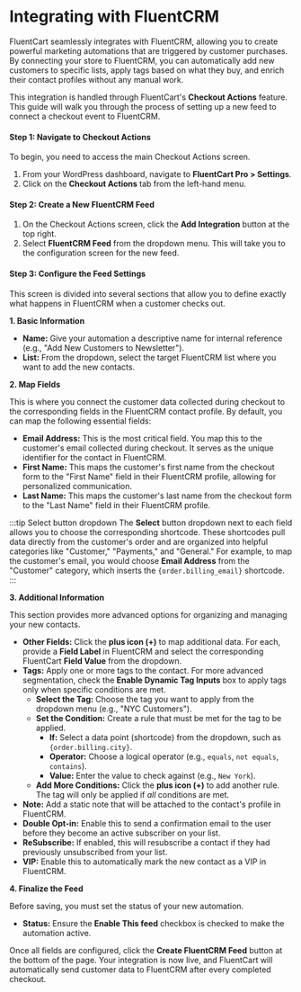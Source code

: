 # Integrating with FluentCRM

FluentCart seamlessly integrates with FluentCRM, allowing you to create powerful marketing automations that are triggered by customer purchases. By connecting your store to FluentCRM, you can automatically add new customers to specific lists, apply tags based on what they buy, and enrich their contact profiles without any manual work.

This integration is handled through FluentCart's **Checkout Actions** feature. This guide will walk you through the process of setting up a new feed to connect a checkout event to FluentCRM.

#### Step 1: Navigate to Checkout Actions

To begin, you need to access the main Checkout Actions screen.

1.  From your WordPress dashboard, navigate to **FluentCart Pro > Settings**.
2.  Click on the **Checkout Actions** tab from the left-hand menu.

#### Step 2: Create a New FluentCRM Feed

1.  On the Checkout Actions screen, click the **Add Integration** button at the top right.
2.  Select **FluentCRM Feed** from the dropdown menu. This will take you to the configuration screen for the new feed.

#### Step 3: Configure the Feed Settings

This screen is divided into several sections that allow you to define exactly what happens in FluentCRM when a customer checks out.

**1. Basic Information**

* **Name:** Give your automation a descriptive name for internal reference (e.g., "Add New Customers to Newsletter").
* **List:** From the dropdown, select the target FluentCRM list where you want to add the new contacts.

**2. Map Fields**

This is where you connect the customer data collected during checkout to the corresponding fields in the FluentCRM contact profile. By default, you can map the following essential fields:

* **Email Address:** This is the most critical field. You map this to the customer's email collected during checkout. It serves as the unique identifier for the contact in FluentCRM.
* **First Name:** This maps the customer's first name from the checkout form to the "First Name" field in their FluentCRM profile, allowing for personalized communication.
* **Last Name:** This maps the customer's last name from the checkout form to the "Last Name" field in their FluentCRM profile.

:::tip Select button dropdown
The **Select** button dropdown next to each field allows you to choose the corresponding shortcode. These shortcodes pull data directly from the customer's order and are organized into helpful categories like "Customer," "Payments," and "General." For example, to map the customer's email, you would choose **Email Address** from the "Customer" category, which inserts the `{order.billing_email}` shortcode.
:::

**3. Additional Information**

This section provides more advanced options for organizing and managing your new contacts.

* **Other Fields:** Click the **plus icon (+)** to map additional data. For each, provide a **Field Label** in FluentCRM and select the corresponding FluentCart **Field Value** from the dropdown.
* **Tags:** Apply one or more tags to the contact. For more advanced segmentation, check the **Enable Dynamic Tag Inputs** box to apply tags only when specific conditions are met.
    * **Select the Tag:** Choose the tag you want to apply from the dropdown menu (e.g., "NYC Customers").
    * **Set the Condition:** Create a rule that must be met for the tag to be applied.
        * **If:** Select a data point (shortcode) from the dropdown, such as `{order.billing.city}`.
        * **Operator:** Choose a logical operator (e.g., `equals`, `not equals`, `contains`).
        * **Value:** Enter the value to check against (e.g., `New York`).
    * **Add More Conditions:** Click the **plus icon (+)** to add another rule. The tag will only be applied if *all* conditions are met.
* **Note:** Add a static note that will be attached to the contact's profile in FluentCRM.
* **Double Opt-in:** Enable this to send a confirmation email to the user before they become an active subscriber on your list.
* **ReSubscribe:** If enabled, this will resubscribe a contact if they had previously unsubscribed from your list.
* **VIP:** Enable this to automatically mark the new contact as a VIP in FluentCRM.

**4. Finalize the Feed**

Before saving, you must set the status of your new automation.

* **Status:** Ensure the **Enable This feed** checkbox is checked to make the automation active.

Once all fields are configured, click the **Create FluentCRM Feed** button at the bottom of the page. Your integration is now live, and FluentCart will automatically send customer data to FluentCRM after every completed checkout.